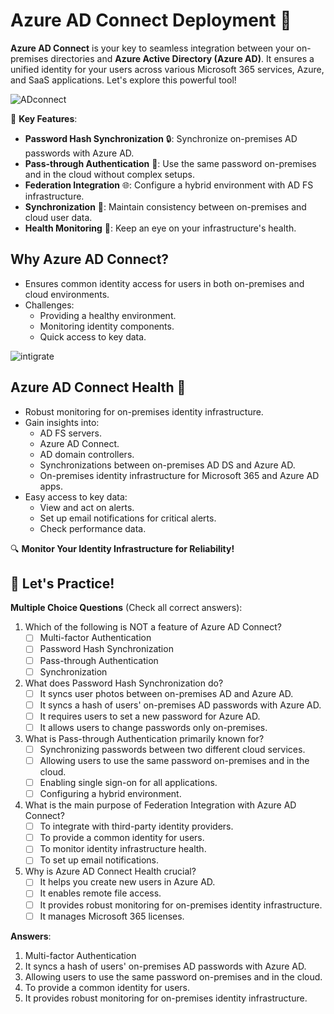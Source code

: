 # Azure AD Connect Deployment 🚀

**Azure AD Connect** is your key to seamless integration between your on-premises directories and **Azure Active Directory (Azure AD)**. It ensures a unified identity for your users across various Microsoft 365 services, Azure, and SaaS applications. Let's explore this powerful tool!

![ADconnect](https://learn.microsoft.com/en-us/training/wwl-azure/hybrid-identity/media/az500-active-directory-connect-0d951381.png)

🔐 **Key Features**:
- **Password Hash Synchronization** 🔒: Synchronize on-premises AD passwords with Azure AD.
- **Pass-through Authentication** 🔄: Use the same password on-premises and in the cloud without complex setups.
- **Federation Integration** 🌐: Configure a hybrid environment with AD FS infrastructure.
- **Synchronization** 🔄: Maintain consistency between on-premises and cloud user data.
- **Health Monitoring** 🏥: Keep an eye on your infrastructure's health.

## Why Azure AD Connect?
- Ensures common identity access for users in both on-premises and cloud environments.
- Challenges:
  - Providing a healthy environment.
  - Monitoring identity components.
  - Quick access to key data.

![intigrate](https://learn.microsoft.com/en-us/training/wwl-azure/hybrid-identity/media/az500-active-directory-connect-health-db3b7adb.png)

## Azure AD Connect Health 🏥
- Robust monitoring for on-premises identity infrastructure.
- Gain insights into:
  - AD FS servers.
  - Azure AD Connect.
  - AD domain controllers.
  - Synchronizations between on-premises AD DS and Azure AD.
  - On-premises identity infrastructure for Microsoft 365 and Azure AD apps.
- Easy access to key data:
  - View and act on alerts.
  - Set up email notifications for critical alerts.
  - Check performance data.

🔍 **Monitor Your Identity Infrastructure for Reliability!**

## 🌟 Let's Practice!

**Multiple Choice Questions** (Check all correct answers):

1. Which of the following is NOT a feature of Azure AD Connect?
   - [ ] Multi-factor Authentication
   - [ ] Password Hash Synchronization
   - [ ] Pass-through Authentication
   - [ ] Synchronization

2. What does Password Hash Synchronization do?
   - [ ] It syncs user photos between on-premises AD and Azure AD.
   - [ ] It syncs a hash of users' on-premises AD passwords with Azure AD.
   - [ ] It requires users to set a new password for Azure AD.
   - [ ] It allows users to change passwords only on-premises.

3. What is Pass-through Authentication primarily known for?
   - [ ] Synchronizing passwords between two different cloud services.
   - [ ] Allowing users to use the same password on-premises and in the cloud.
   - [ ] Enabling single sign-on for all applications.
   - [ ] Configuring a hybrid environment.

4. What is the main purpose of Federation Integration with Azure AD Connect?
   - [ ] To integrate with third-party identity providers.
   - [ ] To provide a common identity for users.
   - [ ] To monitor identity infrastructure health.
   - [ ] To set up email notifications.

5. Why is Azure AD Connect Health crucial?
   - [ ] It helps you create new users in Azure AD.
   - [ ] It enables remote file access.
   - [ ] It provides robust monitoring for on-premises identity infrastructure.
   - [ ] It manages Microsoft 365 licenses.

**Answers**:
1. Multi-factor Authentication
2. It syncs a hash of users' on-premises AD passwords with Azure AD.
3. Allowing users to use the same password on-premises and in the cloud.
4. To provide a common identity for users.
5. It provides robust monitoring for on-premises identity infrastructure.